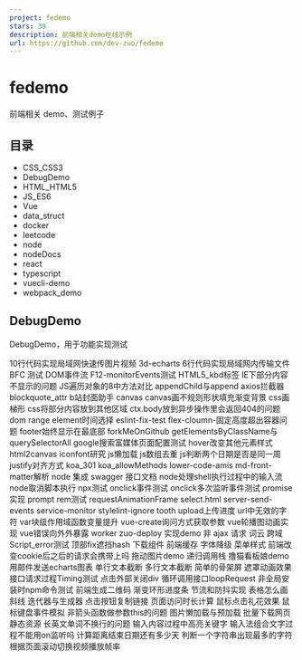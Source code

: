 ```yaml
---
project: fedemo
stars: 39
description: 前端相关demo在线示例
url: https://github.com/dev-zuo/fedemo
---
```


fedemo
======

前端相关 demo、测试例子

目录
--

-   CSS\_CSS3
-   DebugDemo
-   HTML\_HTML5
-   JS\_ES6
-   Vue
-   data\_struct
-   docker
-   leetcode
-   node
-   nodeDocs
-   react
-   typescript
-   vuecli-demo
-   webpack\_demo

DebugDemo
---------

DebugDemo，用于功能实现测试

10行代码实现局域网快速传图片视频
3d-echarts
6行代码实现局域网内传输文件
BFC 测试
DOM事件流
F12-monitorEvents测试
HTML5\_kbd标签
IE下部分内容不显示的问题
JS遍历对象的8中方法对比
appendChild与append
axios拦截器
blockquote\_attr
b站封面助手
canvas
canvas画不规则形状填充渐变背景
css画梯形
css将部分内容放到其他区域
ctx.body放到异步操作里会返回404的问题
dom range
element时间选择
eslint-fix-test
flex-cloumn-固定高度超出容器问题
footer始终显示在最底部
forkMeOnGithub
getElementsByClassName与querySelectorAll
google搜索富媒体页面配置测试
hover改变其他元素样式
html2canvas
iconfont研究
js懒加载
js数组去重
js判断两个日期是否是同一周
justify对齐方式
koa\_301
koa\_allowMethods
lower-code-amis
md-front-matter解析
node 集成 swagger 接口文档
node处理shell执行过程中的输入流
node取消脚本执行
npx测试
onclick事件测试
onclick多次监听事件测试
promise实现
prompt
rem测试
requestAnimationFrame
select.html
server-send-events
service-monitor
stylelint-ignore
tooth
upload上传进度
url中无效的字符
var块级作用域函数变量提升
vue-create询问方式获取参数
vue轮播图动画实现
vue错误向外外暴露
worker
zuo-deploy 实现demo
非 ajax 请求
词云
跨域Script\_error测试
顶部fix遮挡hash
下载组件
前端缓存
字体降级
菜单样式
前端改变cookie后之后的请求会携带上吗
拖动图片demo
递归调用栈
撸猫看板娘demo
用邮件发送echarts图表
单行文本截断
多行文本截断
简单的骨架屏
遮罩动画效果
接口请求过程Timing测试
点击外部关闭div
循环调用接口loopRequest
非全局安装时npm命令测试
前端生成二维码
渐变环形进度条
节流和防抖实现
表格怎么画斜线
迭代器与生成器
点击按钮复制链接
页面访问时长计算
鼠标点击礼花效果
鼠标键盘事件模拟
非箭头函数做参数this的问题
图片懒加载与预加载
批量下载网页静态资源
长英文单词不换行的问题
输入内容过程中高亮关键字
输入法组合文字过程不能用on监听吗
计算距离结束日期还有多少天
判断一个字符串出现最多的字符
根据页面滚动切换视频播放帧率
